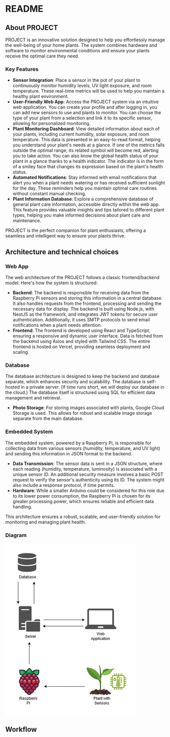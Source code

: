 # README

## About PROJECT

PROJECT is an innovative solution designed to help you effortlessly manage the well-being of your
home plants. The system combines hardware and software to monitor environmental conditions and ensure your plants
receive the optimal care they need.

### Key Features

- **Sensor Integration**: Place a sensor in the pot of your plant to continuously monitor humidity levels, UV light
  exposure, and room temperature. These real-time metrics will be used to help you maintain a healthy plant
  environment.
- **User-Friendly Web App**: Access the PROJECT system via an intuitive web application. You can create your profile and
  after logging in, you can add new sensors to use and plants to monitor. You can choose the type of your plant from a
  selection and link it to its specific sensor, allowing for personalized monitoring.
- **Plant Monitoring Dashboard**: View detailed information about each of your plants, including current humidity, solar
  exposure, and room temperature. This data is presented in an easy-to-read format, helping you understand your plant's
  needs at a glance. If one of the metrics falls outside the optimal range, its related symbol will become red, alerting
  you to take action. You can also know the global health status of your plant in a glance thanks to a health indicator.
  The indicator is in the form of a smiley face that changes its expression based on the plant's health status.
- **Automated Notifications**: Stay informed with email notifications that alert you when a plant needs watering or has
  received sufficient sunlight for the day. These reminders help you maintain optimal care routines without
  constant manual checking.
- **Plant Information Database**: Explore a comprehensive database of general plant care information, accessible
  directly
  within the web app. This feature provides valuable insights and tips tailored to different plant types, helping you
  make informed decisions about plant care and maintenance.

PROJECT is the perfect companion for plant enthusiasts, offering a seamless and intelligent way to
ensure your plants thrive.

## Architecture and technical choices

### Web App

The web architecture of the PROJECT follows a classic frontend/backend model. Here's how the system is
structured:

- **Backend**: The backend is responsible for receiving data from the Raspberry Pi sensors and storing this information
  in a central database. It also handles requests from the frontend, processing and sending the necessary data for
  display.
  The backend is built using Node.js, with NestJS as the framework, and integrates JWT tokens for secure user
  authentication. Additionally, it uses SMTP protocols to send email notifications when a plant needs attention.
- **Frontend**: The frontend is developed using React and TypeScript, ensuring a responsive and dynamic user interface.
  Data
  is fetched from the backend using Axios and styled with Tailwind CSS. The entire frontend is hosted on Vercel,
  providing seamless deployment and scaling.

### Database

The database architecture is designed to keep the backend and database separate, which enhances security and
scalability. The database is self-hosted in a private server. (If time runs short, we will deploy our database in the
cloud.) The database itself is structured using SQL for efficient data management and retrieval.

- **Photo Storage**: For storing images associated with plants, Google Cloud Storage is used. This allows for robust and
  scalable image storage separate from the main database.

### Embedded System

The embedded system, powered by a Raspberry Pi, is responsible for collecting data from various sensors (humidity,
temperature, and UV light) and sending this information in JSON format to the backend.

- **Data Transmission**: The sensor data is sent in a JSON structure, where each reading (humidity, temperature,
  luminosity)
  is associated with a unique sensor ID. An additional security measure involves a basic POST request to verify the
  sensor's authenticity using its ID. The system might also include a response protocol, if time permits.
- **Hardware**: While a smaller Arduino could be considered for this role due to its lower power consumption, the
  Raspberry Pi is chosen for its greater processing power, which ensures reliable and efficient data handling.

This architecture ensures a robust, scalable, and user-friendly solution for monitoring and managing plant health.

### Diagram

![architecture](figures/architecture.jpg)

## Workflow